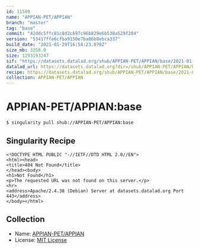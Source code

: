 ```yaml
---
id: 11589
name: "APPIAN-PET/APPIAN"
branch: "master"
tag: "base"
commit: "42ddc5ffc81c8d2c697c96b829e6b538a529f204"
version: "53417ffe6cfba9150e7ba86b8ebca337"
build_date: "2021-01-29T16:54:23.070Z"
size_mb: 3258.0
size: 1293193247
sif: "https://datasets.datalad.org/shub/APPIAN-PET/APPIAN/base/2021-01-29-42ddc5ff-53417ffe/53417ffe6cfba9150e7ba86b8ebca337.sif"
datalad_url: https://datasets.datalad.org?dir=/shub/APPIAN-PET/APPIAN/base/2021-01-29-42ddc5ff-53417ffe/
recipe: https://datasets.datalad.org/shub/APPIAN-PET/APPIAN/base/2021-01-29-42ddc5ff-53417ffe/Singularity
collection: APPIAN-PET/APPIAN
---
```


# APPIAN-PET/APPIAN:base

```bash
$ singularity pull shub://APPIAN-PET/APPIAN:base
```

## Singularity Recipe

```singularity
<!DOCTYPE HTML PUBLIC "-//IETF//DTD HTML 2.0//EN">
<html><head>
<title>404 Not Found</title>
</head><body>
<h1>Not Found</h1>
<p>The requested URL was not found on this server.</p>
<hr>
<address>Apache/2.4.38 (Debian) Server at datasets.datalad.org Port 443</address>
</body></html>
```

## Collection

 - Name: [APPIAN-PET/APPIAN](https://github.com/APPIAN-PET/APPIAN)
 - License: [MIT License](https://api.github.com/licenses/mit)

